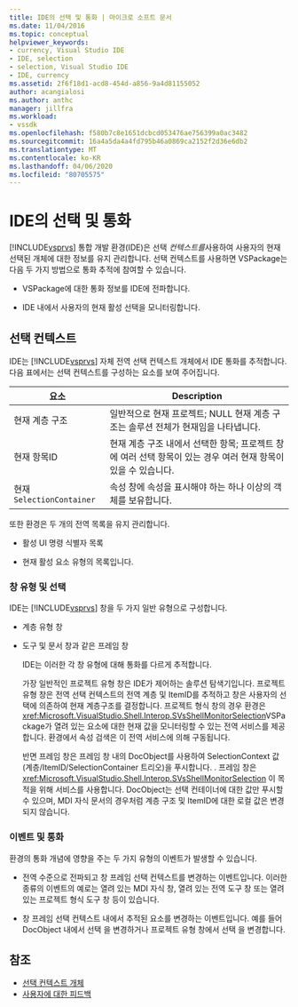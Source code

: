 ```yaml
---
title: IDE의 선택 및 통화 | 마이크로 소프트 문서
ms.date: 11/04/2016
ms.topic: conceptual
helpviewer_keywords:
- currency, Visual Studio IDE
- IDE, selection
- selection, Visual Studio IDE
- IDE, currency
ms.assetid: 2f6f18d1-acd8-454d-a856-9a4d81155052
author: acangialosi
ms.author: anthc
manager: jillfra
ms.workload:
- vssdk
ms.openlocfilehash: f580b7c8e1651dcbcd053476ae756399a0ac3482
ms.sourcegitcommit: 16a4a5da4a4fd795b46a0869ca2152f2d36e6db2
ms.translationtype: MT
ms.contentlocale: ko-KR
ms.lasthandoff: 04/06/2020
ms.locfileid: "80705575"
---
```

# <a name="selection-and-currency-in-the-ide"></a>IDE의 선택 및 통화
[!INCLUDE[vsprvs](../../code-quality/includes/vsprvs_md.md)] 통합 개발 환경(IDE)은 선택 *컨텍스트를*사용하여 사용자의 현재 선택된 개체에 대한 정보를 유지 관리합니다. 선택 컨텍스트를 사용하면 VSPackage는 다음 두 가지 방법으로 통화 추적에 참여할 수 있습니다.

- VSPackage에 대한 통화 정보를 IDE에 전파합니다.

- IDE 내에서 사용자의 현재 활성 선택을 모니터링합니다.

## <a name="selection-context"></a>선택 컨텍스트
 IDE는 [!INCLUDE[vsprvs](../../code-quality/includes/vsprvs_md.md)] 자체 전역 선택 컨텍스트 개체에서 IDE 통화를 추적합니다. 다음 표에서는 선택 컨텍스트를 구성하는 요소를 보여 주어집니다.

|요소|Description|
|-------------|-----------------|
|현재 계층 구조|일반적으로 현재 프로젝트; NULL 현재 계층 구조는 솔루션 전체가 현재임을 나타냅니다.|
|현재 항목ID|현재 계층 구조 내에서 선택한 항목; 프로젝트 창에 여러 선택 항목이 있는 경우 여러 현재 항목이 있을 수 있습니다.|
|현재`SelectionContainer`|속성 창에 속성을 표시해야 하는 하나 이상의 객체를 보유합니다.|

 또한 환경은 두 개의 전역 목록을 유지 관리합니다.

- 활성 UI 명령 식별자 목록

- 현재 활성 요소 유형의 목록입니다.

### <a name="window-types-and-selection"></a>창 유형 및 선택
 IDE는 [!INCLUDE[vsprvs](../../code-quality/includes/vsprvs_md.md)] 창을 두 가지 일반 유형으로 구성합니다.

- 계층 유형 창

- 도구 및 문서 창과 같은 프레임 창

  IDE는 이러한 각 창 유형에 대해 통화를 다르게 추적합니다.

  가장 일반적인 프로젝트 유형 창은 IDE가 제어하는 솔루션 탐색기입니다. 프로젝트 유형 창은 전역 선택 컨텍스트의 전역 계층 및 ItemID를 추적하고 창은 사용자의 선택에 의존하여 현재 계층구조를 결정합니다. 프로젝트 형식 창의 경우 환경은 <xref:Microsoft.VisualStudio.Shell.Interop.SVsShellMonitorSelection>VSPackage가 열려 있는 요소에 대한 현재 값을 모니터링할 수 있는 전역 서비스를 제공합니다. 환경에서 속성 검색은 이 전역 서비스에 의해 구동됩니다.

  반면 프레임 창은 프레임 창 내의 DocObject를 사용하여 SelectionContext 값(계층/ItemID/SelectionContainer 트리오)을 푸시합니다. . 프레임 창은 <xref:Microsoft.VisualStudio.Shell.Interop.SVsShellMonitorSelection> 이 목적을 위해 서비스를 사용합니다. DocObject는 선택 컨테이너에 대한 값만 푸시할 수 있으며, MDI 자식 문서의 경우처럼 계층 구조 및 ItemID에 대한 로컬 값은 변경되지 않습니다.

### <a name="events-and-currency"></a>이벤트 및 통화
 환경의 통화 개념에 영향을 주는 두 가지 유형의 이벤트가 발생할 수 있습니다.

- 전역 수준으로 전파되고 창 프레임 선택 컨텍스트를 변경하는 이벤트입니다. 이러한 종류의 이벤트의 예로는 열려 있는 MDI 자식 창, 열려 있는 전역 도구 창 또는 열려 있는 프로젝트 형식 도구 창 등이 있습니다.

- 창 프레임 선택 컨텍스트 내에서 추적된 요소를 변경하는 이벤트입니다. 예를 들어 DocObject 내에서 선택 을 변경하거나 프로젝트 유형 창에서 선택 을 변경합니다.

## <a name="see-also"></a>참조
- [선택 컨텍스트 개체](../../extensibility/internals/selection-context-objects.md)
- [사용자에 대한 피드백](../../extensibility/internals/feedback-to-the-user.md)
